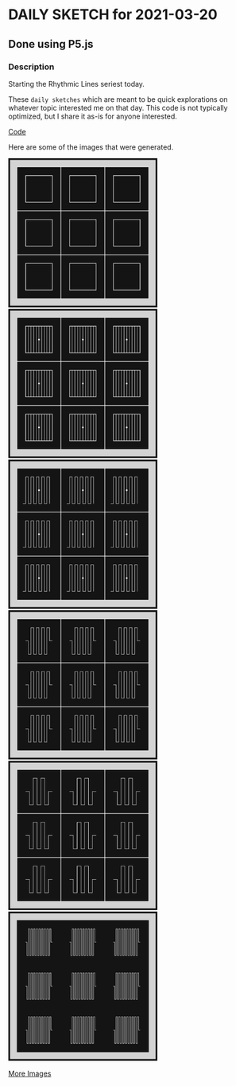 # DAILY SKETCH for 2021-03-20

## Done using P5.js

### Description

Starting the Rhythmic Lines seriest today.

These `daily sketches` which are meant to be quick explorations     on whatever topic interested me on that day. This code is not typically optimized, but I share it as-is     for anyone interested.

[Code](2021-03-20) 

Here are some of the images that were generated.

<img src = 'images/keep_2021-3-20-16-38-4-123113.png' width = '300'> 
<img src = 'images/keep_2021-3-20-17-51-30-14740.png' width = '300'> 
<img src = 'images/keep_2021-3-20-17-58-26-5953.png' width = '300'> 
<img src = 'images/keep_2021-3-20-22-10-44-18763.png' width = '300'> 
<img src = 'images/keep_2021-3-20-22-47-51-12451.png' width = '300'> 
<img src = 'images/keep_2021-3-20-23-21-17-26746.png' width = '300'> 


[More Images](2021-03-20/images) 

